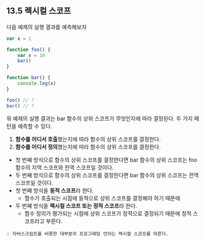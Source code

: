 ## 13.5 렉시컬 스코프

다음 예제의 실행 결과를 예측해보자

```js
var x = 1

function foo() {
    var x = 10
    bar()
}

function bar() {
    console.log(x)
}

foo() // ?
bar() // ?
```

위 예제의 실행 결과는 bar 함수의 상위 스코프가 무엇인지에 따라 결정된다. 두 가지 패턴을 예측할 수 있다.

1. **함수를 어디서 호출**했는지에 따라 함수의 상위 스코프를 결정한다.
2. **함수를 어디서 정의**했는지에 따라 함수의 상위 스코프를 결정한다.

- 첫 번째 방식으로 함수의 상위 스코프를 결정한다면 bar 함수의 상위 스코프는 foo 함수의 지역 스코프와 전역 스코프일 것이다.
- 두 번째 방식으로 함수의 상위 스코프를 결정한다면 bar 함수의 상위 스코프는 전역 스코프일 것이다.
- 첫 번째 방식을 **동적 스코프**라 한다.
  - 함수가 호출되는 시점에 동적으로 상위 스코프를 결정해야 하기 때문에
- 두 번째 방식을 **렉시컬 스코프 또는 정적 스코프**라 한다.
  - 함수 정의가 평가되는 시점에 상위 스코프가 정적으로 결정되기 때문에 정적 스코프라고 부른다.

```
💡 자바스크립트를 비롯한 대부분의 프로그래밍 언어는 렉시컬 스코프를 따른다.
```